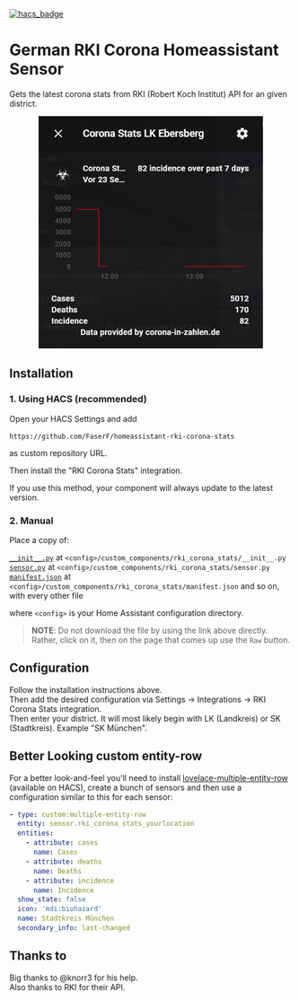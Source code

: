 [![hacs_badge](https://img.shields.io/badge/HACS-Custom-orange.svg)](https://github.com/custom-components/hacs)
# German RKI Corona Homeassistant Sensor
Gets the latest corona stats from RKI (Robert Koch Institut) API for an given district.

<p align="center">
  <img src=images/stats.png>
</p>


## Installation
### 1. Using HACS (recommended)

Open your HACS Settings and add

    https://github.com/FaserF/homeassistant-rki-corona-stats

as custom repository URL.

Then install the "RKI Corona Stats" integration.

If you use this method, your component will always update to the latest version.

### 2. Manual
Place a copy of:

[`__init__.py`](custom_components/rki_corona_stats/__init__.py) at `<config>/custom_components/rki_corona_stats/__init__.py`  
[`sensor.py`](custom_components/rki_corona_stats/sensor.py) at `<config>/custom_components/rki_corona_stats/sensor.py`  
[`manifest.json`](custom_components/rki_corona_stats/manifest.json) at `<config>/custom_components/rki_corona_stats/manifest.json`
and so on, with every other file

where `<config>` is your Home Assistant configuration directory.

>__NOTE__: Do not download the file by using the link above directly. Rather, click on it, then on the page that comes up use the `Raw` button.

## Configuration
Follow the installation instructions above. <br /> 
Then add the desired configuration via Settings -> Integrations -> RKI Corona Stats integration. <br /> 
Then enter your district. It will most likely begin with LK (Landkreis) or SK (Stadtkreis). Example "SK München".<br /> 

## Better Looking custom entity-row

For a better look-and-feel you'll need to install [lovelace-multiple-entity-row](https://github.com/benct/lovelace-multiple-entity-row) (available on HACS), create a bunch of sensors and then use a configuration similar to this for each sensor:

``` yaml
- type: custom:multiple-entity-row
  entity: sensor.rki_corona_stats_yourlocation
  entities:
    - attribute: cases
      name: Cases
    - attribute: deaths
      name: Deaths
    - attribute: incidence
      name: Incidence
  show_state: false
  icon: 'mdi:biohazard'
  name: Stadtkreis München
  secondary_info: last-changed
```

## Thanks to
Big thanks to @knorr3 for his help. <br /> 
Also thanks to RKI for their API.